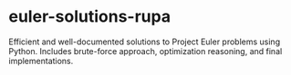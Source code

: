 # euler-solutions-rupa
Efficient and well-documented solutions to Project Euler problems using Python. Includes brute-force approach, optimization reasoning, and final implementations.
